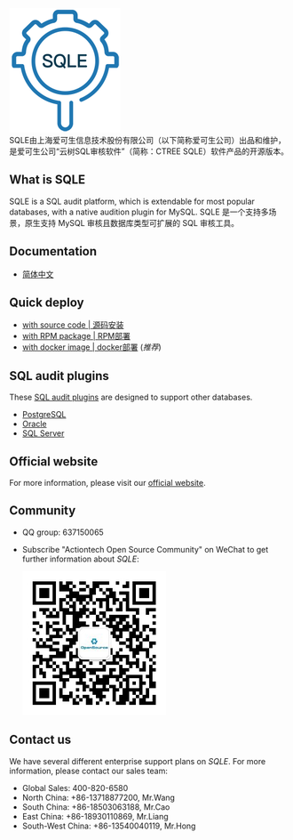 ![logo](./SQLE_logo.png)  
SQLE由上海爱可生信息技术股份有限公司（以下简称爱可生公司）出品和维护，是爱可生公司“云树SQL审核软件”（简称：CTREE SQLE）软件产品的开源版本。
## What is SQLE
SQLE is a SQL audit platform, which is extendable for most popular databases, with a native audition plugin for MySQL. SQLE 是一个支持多场景，原生支持 MySQL 审核且数据库类型可扩展的 SQL 审核工具。

## Documentation
* [简体中文](https://actiontech.github.io/sqle-docs-cn/)

## Quick deploy
* [with source code | 源码安装](https://actiontech.github.io/sqle-docs-cn/2.deploy/2.1_source_deploy.html)
* [with RPM package | RPM部署](https://actiontech.github.io/sqle-docs-cn/2.deploy/2.2_rpm_deploy.html)
* [with docker image | docker部署](https://actiontech.github.io/sqle-docs-cn/2.deploy/2.3_docker_deploy.html) (*推荐*)
## SQL audit plugins
These [SQL audit plugins](https://actiontech.github.io/sqle-docs-cn/3.modules/3.7_auditplugin/overview.html) are designed to support other databases.
* [PostgreSQL](https://github.com/actiontech/sqle-pg-plugin)
* [Oracle](https://github.com/actiontech/sqle-oracle-plugin)
* [SQL Server](https://github.com/actiontech/sqle-ms-plugin)
## Official website
For more information, please visit our [official website](https://opensource.actionsky.com).

## Community
* QQ group: 637150065
* Subscribe "Actiontech Open Source Community" on WeChat to get further information about *SQLE*:

  ![QR code.png](./QR_code.png)

## Contact us
We have several different enterprise support plans on *SQLE*. For more information, please contact our sales team:
* Global Sales: 400-820-6580
* North China: +86-13718877200, Mr.Wang
* South China: +86-18503063188, Mr.Cao
* East China: +86-18930110869, Mr.Liang
* South-West China: +86-13540040119, Mr.Hong
